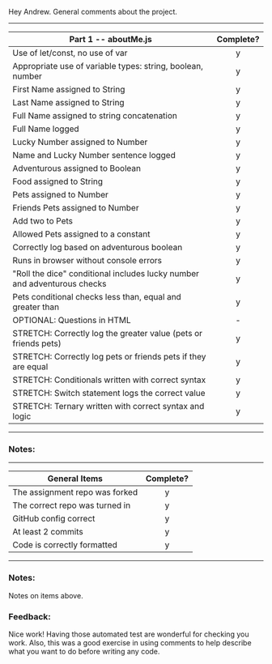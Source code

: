 Hey Andrew. General comments about the project.

---

| Part 1 -- aboutMe.js                                                     | Complete? |
| ------------------------------------------------------------------------ | :-------: |
| Use of let/const, no use of var                                          |     y     |
| Appropriate use of variable types: string, boolean, number               |     y     |
| First Name assigned to String                                            |     y     |
| Last Name assigned to String                                             |     y     |
| Full Name assigned to string concatenation                               |     y     |
| Full Name logged                                                         |     y     |
| Lucky Number assigned to Number                                          |     y     |
| Name and Lucky Number sentence logged                                    |     y     |
| Adventurous assigned to Boolean                                          |     y     |
| Food assigned to String                                                  |     y     |
| Pets assigned to Number                                                  |     y     |
| Friends Pets assigned to Number                                          |     y     |
| Add two to Pets                                                          |     y     |
| Allowed Pets assigned to a constant                                      |     y     |
| Correctly log based on adventurous boolean                               |     y     |
| Runs in browser without console errors                                   |     y     |
| "Roll the dice" conditional includes lucky number and adventurous checks |     y     |
| Pets conditional checks less than, equal and greater than                |     y     |
| OPTIONAL: Questions in HTML                                              |     -     |
| STRETCH: Correctly log the greater value (pets or friends pets)          |     y     |
| STRETCH: Correctly log pets or friends pets if they are equal            |     y     |
| STRETCH: Conditionals written with correct syntax                        |     y     |
| STRETCH: Switch statement logs the correct value                         |     y     |
| STRETCH: Ternary written with correct syntax and logic                   |     y     |

---

### Notes:

---

| General Items                  | Complete? |
| ------------------------------ | :-------: |
| The assignment repo was forked |     y     |
| The correct repo was turned in |     y     |
| GitHub config correct          |     y     |
| At least 2 commits             |     y     |
| Code is correctly formatted    |     y     |

---

### Notes:

Notes on items above.

### Feedback:

Nice work! Having those automated test are wonderful for checking you work. Also, this was a good exercise in using comments to help describe what you want to do before writing any code.
